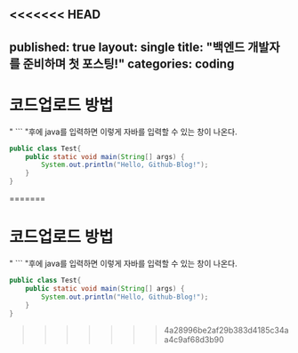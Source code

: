 <<<<<<< HEAD
---
published: true
layout: single
title: "백엔드 개발자를 준비하며 첫 포스팅!"
categories: coding
---

# 코드업로드 방법

" ``` "후에 java를 입력하면 이렇게 자바를 입력할 수 있는 창이 나온다.

```java
public class Test{
    public static void main(String[] args) {
    	System.out.println("Hello, Github-Blog!");
    }
}
```

=======
# 코드업로드 방법

" ``` "후에 java를 입력하면 이렇게 자바를 입력할 수 있는 창이 나온다.

```java
public class Test{
    public static void main(String[] args) {
    	System.out.println("Hello, Github-Blog!");
    }
}
```

>>>>>>> 4a28996be2af29b383d4185c34aa4c9af68d3b90
